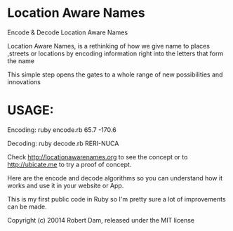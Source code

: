 Location Aware Names
==================

Encode &amp; Decode Location Aware Names 

Location Aware Names, is a rethinking of how we give name to places ,streets or locations by encoding information right into the letters that form the name

This simple step opens the gates to a whole range of new possibilities and innovations

USAGE:
======
Encoding:
ruby encode.rb 65.7 -170.6

Decoding:
ruby decode.rb RERI-NUCA

Check http://locationawarenames.org to see the concept or to http://ubicate.me to try a proof of concept.

Here are the encode and decode algorithms so you can understand how it works and use it in your website or App.

This is my first public code in Ruby so I'm pretty sure a lot of improvements can be made.

Copyright (c) 20014 Robert Dam, released under the MIT license